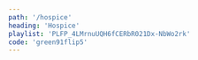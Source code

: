 ```yaml
---
path: '/hospice'
heading: 'Hospice'
playlist: 'PLFP_4LMrnuUQH6fCERbR021Dx-NbWo2rk'
code: 'green91flip5'
---
```


